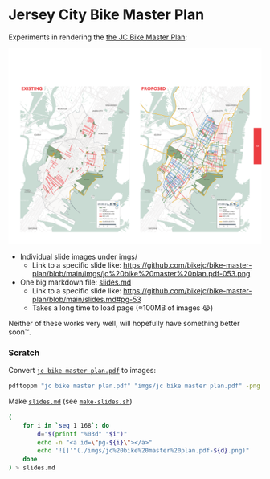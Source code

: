 # Jersey City Bike Master Plan

Experiments in rendering the [the JC Bike Master Plan][JC Bike Master Plan PDF]:

![](imgs/jc%20bike%20master%20plan.pdf-053.png)


- Individual slide images under [imgs/](imgs)
  - Link to a specific slide like: https://github.com/bikejc/bike-master-plan/blob/main/imgs/jc%20bike%20master%20plan.pdf-053.png
- One big markdown file: [slides.md](slides.md)
  - Link to a specific slide like: https://github.com/bikejc/bike-master-plan/blob/main/slides.md#pg-53
  - Takes a long time to load page (≈100MB of images 😭)
 
Neither of these works very well, will hopefully have something better soon™.

### Scratch
Convert [`jc bike master plan.pdf`](jc%20bike%20master%20plan.pdf) to images:
```bash
pdftoppm "jc bike master plan.pdf" "imgs/jc bike master plan.pdf" -png
```

Make [`slides.md`](slides.md) (see [`make-slides.sh`](make-slides.sh))
```bash
(
    for i in `seq 1 168`; do
        d="$(printf "%03d" "$i")"
        echo -n "<a id=\"pg-${i}\"></a>"
        echo '![]'"(./imgs/jc%20bike%20master%20plan.pdf-${d}.png)"
    done
) > slides.md
```

[JC Bike Master Plan PDF]: https://cdn5-hosted.civiclive.com/UserFiles/Servers/Server_6189660/File/Community/Transportation/LetsRideJCMasterPlan-FinalDraft%206.16.19_09_30.pdf
